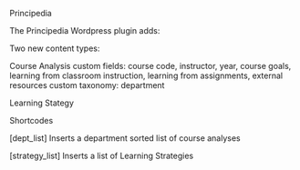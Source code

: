 Principedia


The Principedia Wordpress plugin adds:

Two new content types:

Course Analysis
  custom fields: course code, instructor, year, course goals, learning from classroom instruction, learning from assignments, external resources
  custom taxonomy: department


Learning Stategy


Shortcodes

[dept_list]
  Inserts a department sorted list of course analyses

[strategy_list]
  Inserts a list of Learning Strategies
